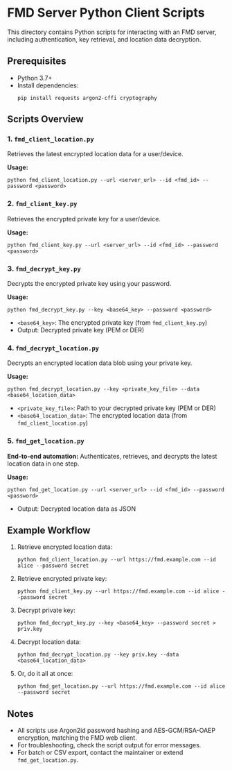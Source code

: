 # FMD Server Python Client Scripts

This directory contains Python scripts for interacting with an FMD server, including authentication, key retrieval, and location data decryption.

## Prerequisites
- Python 3.7+
- Install dependencies:
  ```
  pip install requests argon2-cffi cryptography
  ```

## Scripts Overview

### 1. `fmd_client_location.py`
Retrieves the latest encrypted location data for a user/device.

**Usage:**
```
python fmd_client_location.py --url <server_url> --id <fmd_id> --password <password>
```

### 2. `fmd_client_key.py`
Retrieves the encrypted private key for a user/device.

**Usage:**
```
python fmd_client_key.py --url <server_url> --id <fmd_id> --password <password>
```

### 3. `fmd_decrypt_key.py`
Decrypts the encrypted private key using your password.

**Usage:**
```
python fmd_decrypt_key.py --key <base64_key> --password <password>
```
- `<base64_key>`: The encrypted private key (from `fmd_client_key.py`)
- Output: Decrypted private key (PEM or DER)

### 4. `fmd_decrypt_location.py`
Decrypts an encrypted location data blob using your private key.

**Usage:**
```
python fmd_decrypt_location.py --key <private_key_file> --data <base64_location_data>
```
- `<private_key_file>`: Path to your decrypted private key (PEM or DER)
- `<base64_location_data>`: The encrypted location data (from `fmd_client_location.py`)

### 5. `fmd_get_location.py`
**End-to-end automation:** Authenticates, retrieves, and decrypts the latest location data in one step.

**Usage:**
```
python fmd_get_location.py --url <server_url> --id <fmd_id> --password <password>
```
- Output: Decrypted location data as JSON

## Example Workflow
1. Retrieve encrypted location data:
   ```
   python fmd_client_location.py --url https://fmd.example.com --id alice --password secret
   ```
2. Retrieve encrypted private key:
   ```
   python fmd_client_key.py --url https://fmd.example.com --id alice --password secret
   ```
3. Decrypt private key:
   ```
   python fmd_decrypt_key.py --key <base64_key> --password secret > priv.key
   ```
4. Decrypt location data:
   ```
   python fmd_decrypt_location.py --key priv.key --data <base64_location_data>
   ```
5. Or, do it all at once:
   ```
   python fmd_get_location.py --url https://fmd.example.com --id alice --password secret
   ```

## Notes
- All scripts use Argon2id password hashing and AES-GCM/RSA-OAEP encryption, matching the FMD web client.
- For troubleshooting, check the script output for error messages.
- For batch or CSV export, contact the maintainer or extend `fmd_get_location.py`.
